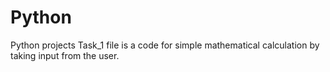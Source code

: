 # Python
Python projects
Task_1 file is a code for simple mathematical calculation by taking input from the user.

